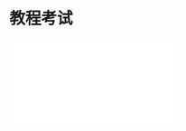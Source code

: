 # 教程考试

<iframe
    src="//player.bilibili.com/player.html?aid=272213578&bvid=BV1Tc411g7VA&cid=1161047742&page=1"
    scrolling="no" border="0" frameborder="no" framespacing="0" allowfullscreen="true"
    style={{ width: "100%", height: "800px" }}
></iframe>
